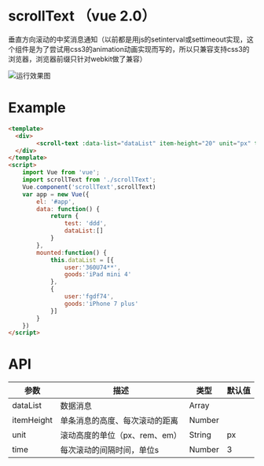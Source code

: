 # scrollText （vue 2.0）
垂直方向滚动的中奖消息通知（以前都是用js的setinterval或settimeout实现，这个组件是为了尝试用css3的animation动画实现而写的，所以只兼容支持css3的浏览器，浏览器前缀只针对webkit做了兼容）

![运行效果图](https://github.com/qliduan/vue-scrollText/blob/master/result.gif)

# Example
```html
<template>
  <div>
  		<scroll-text :data-list="dataList" item-height="20" unit="px" time="3"></scroll-text>
  </div>
</template>
<script>
	import Vue from 'vue';
	import scrollText from './scrollText';
	Vue.component('scrollText',scrollText)
	var app = new Vue({
	    el: '#app',
	    data: function() {
	        return {
	            test: 'ddd',
	            dataList:[]
	        }
	    },
	    mounted:function() {
	        this.dataList = [{
	            user:'360U74**',
	            goods:'iPad mini 4'
	        },
	        {
	            user:'fgdf74',
	            goods:'iPhone 7 plus'
	        }]
	    }
	})
</script>
```

# API
| 参数               | 描述                                                      | 类型                  | 默认值  |
|--------------------|------------------------------------------------------------------|------------------------|----------|
| dataList            | 数据消息                                  				| Array                |   |
| itemHeight          | 单条消息的高度、每次滚动的距离                          | Number |          | 
| unit         		  | 滚动高度的单位（px、rem、em）                           | String |      px    | 
| time             	  | 每次滚动的间隔时间，单位s                                | Number                 |     3    |
